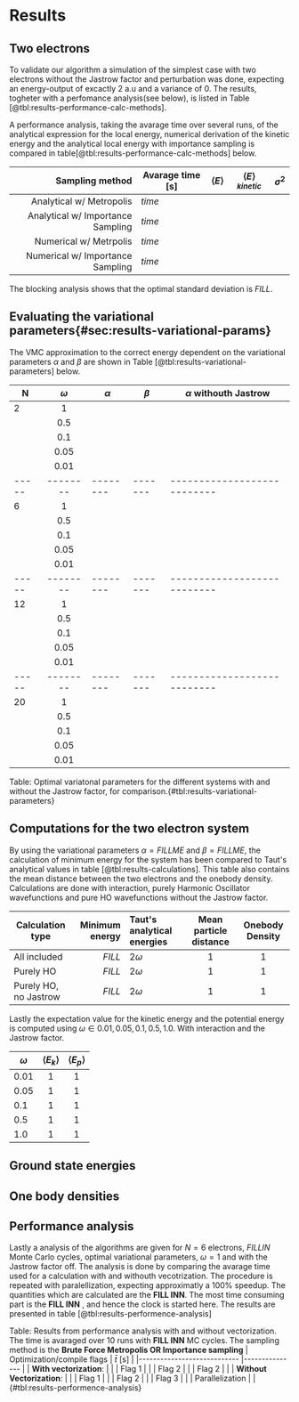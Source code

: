 # Results

## Two electrons

To validate our algorithm a simulation of the simplest case with two electrons without the Jastrow factor and perturbation was done, expecting an energy-output of excactly 2 a.u and a variance of 0. The results, togheter with a perfomance analysis(see below), is listed in Table [@tbl:results-performance-calc-methods]. 

A performance analysis, taking the avarage time over several runs, of the analytical expression for the local energy, numerical derivation of the kinetic energy and the analytical local energy with importance sampling is compared in table[@tbl:results-performance-calc-methods] below.

| **Sampling method**               | **Avarage time [s]** | $\langle E \rangle$|$\langle E \rangle_{kinetic}$  |$\sigma^2$ |
| ----:                             | ---                  |---                 |---                            |---        |
| Analytical w/ Metropolis          | $time$               |                    |                               |           |
| Analytical w/ Importance Sampling | $time$               |                    |                               |           |
| Numerical  w/ Metrpolis           | $time$               |                    |                               |           |
| Numerical  w/ Importance Sampling | $time$               |                    |                               |           |   {#tbl:results-performance-calc-methods} 

The blocking analysis shows that the optimal standard deviation is $FILL$.

## Evaluating the variational parameters{#sec:results-variational-params}

The VMC approximation to the correct energy dependent on the variational parameters $\alpha$ and $\beta$ are shown in Table [@tbl:results-variational-parameters] below.


| N     	| $\omega$ 	| $\alpha$ 	| $\beta$ 	| $\alpha$ withouth Jastrow 	|
|-------	|:---------:|----------	|---------	|---------------------------	|
| 2     	| 1        	|          	|         	|                           	|
|       	| 0.5      	|          	|         	|                           	|
|       	| 0.1      	|          	|         	|                           	|
|       	| 0.05     	|          	|         	|                           	|
|       	| 0.01     	|          	|         	|                           	|
| ----- 	| -------- 	| -------- 	| ------- 	| --------------------------- 	|
| 6     	| 1        	|          	|         	|                           	|
|       	|  0.5     	|          	|         	|                           	|
|       	| 0.1      	|          	|         	|                           	|
|       	| 0.05     	|          	|         	|                           	|
|       	| 0.01     	|          	|         	|                           	|
| ----- 	| -------- 	| -------- 	| ------- 	| ---------------------------   |
| 12    	| 1        	|          	|         	|                           	|
|       	| 0.5      	|          	|         	|                           	|
|       	| 0.1      	|          	|         	|                           	|
|       	| 0.05     	|          	|         	|                           	|
|       	| 0.01     	|          	|         	|                           	|
| ----- 	| -------- 	| -------- 	| ------- 	| --------------------------- 	|
| 20    	| 1        	|          	|         	|                           	|
|       	| 0.5      	|          	|         	|                           	|
|       	| 0.1      	|          	|         	|                           	|
|       	| 0.05     	|          	|         	|                           	|
|       	| 0.01     	|          	|         	|                           	|

Table: Optimal variatonal parameters for the different systems with and without the Jastrow factor, for comparison.{#tbl:results-variational-parameters} 
## Computations for the two electron system

By using the variational parameters $\alpha = FILL ME$ and $\beta = FILL ME$, the calculation of minimum energy for the system has been compared to Taut's analytical values in table [@tbl:results-calculations]. This table also contains the mean distance between the two electrons and the onebody density. Calculations are done with interaction, purely Harmonic Oscillator wavefunctions and pure HO wavefunctions without the Jastrow factor.

| **Calculation type** | **Minimum energy**| **Taut's analytical energies**| **Mean particle distance** | **Onebody Density**|
|---    | ---: | :--- | :---: | :---: |
| All included | $FILL$ | $2\omega$ |    $1$  |   $1$  |
| Purely HO | $FILL$ | $2\omega$ |    $1$  |   $1$  |
| Purely HO, no Jastrow | $FILL$ | $2\omega$ |    $1$  |   $1$  |{#tbl:results-calculations}

Lastly the expectation value for the kinetic energy and the potential energy is computed using $\omega \in {0.01, 0.05, 0.1, 0.5, 1.0}$. With interaction and the Jastrow factor.

| **$\omega$**| **$\langle E_k \rangle$**| **$\langle E_p \rangle$** |
| --- | :---: | :---: |
| $0.01$    | $1$   |    $1$  |
| $0.05$    | $1$   |    $1$  |
| $0.1$     | $1$   |    $1$  |
| $0.5$     | $1$   |    $1$  |
| $1.0$     | $1$   |    $1$  |{#tbl:results-calculations-omega}



## Ground state energies


## One body densities

## Performance analysis
<!--  -->
Lastly a analysis of the algorithms are given for $N = 6$ electrons, $FILL IN$ Monte Carlo cycles, optimal variational parameters, $\omega = 1$ and with the Jastrow factor off. The analysis is done by comparing the avarage time used for a calculation with and withouth vecotrization. The procedure is repeated with paralellization, expecting approximatly a 100% speedup.  The quantities which are calculated are the **FILL INN**. The most time consuming part is the **FILL INN** , and hence the clock is started here.  The results are presented in table [@tbl:results-performence-analysis]

Table: Results from performance analysis with and without vectorization. The time is avaraged over 10 runs with **FILL INN** MC cycles. The sampling method is the **Brute Force Metropolis OR Importance sampling**
| Optimization/compile flags 	| $\bar{t}$ [s] 	|
|----------------------------	|---------------	|
| **With vectorization**:       |               	|
|  Flag 1                       |                   |
| Flag 2                        |                   |
| Flag 2                        |                   |
| **Without Vectorization**:  	|               	|
| Flag 1                        |                   |
| Flag 2                        |                   |
| Flag 3                        |                   |
| Parallelization            	|               	|{#tbl:results-performence-analysis}





<!-- Nececerry to write something about which computers/specs the analysis is done at?? -->
